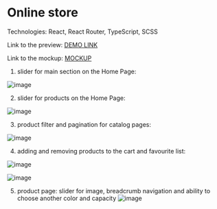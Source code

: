 # Online store


Technologies: React, React Router, TypeScript, SCSS

Link to the preview: [DEMO LINK](https://alenalenk.github.io/online-store/)

Link to the mockup: [MOCKUP](https://www.figma.com/design/BUusqCIMAWALqfBahnyIiH/Phone-catalog-(V2)-Original-Dark?node-id=0-1&t=dcAhM99E7hFo35GR-0)


1) slider for main section on the Home Page: 

![image](https://github.com/Alenalenk/online-store/assets/113938017/9d59438b-417b-4f92-b9fa-c649ee415aa1)

2) slider for products on the Home Page: 

![image](https://github.com/Alenalenk/online-store/assets/113938017/388533a4-f836-4690-8c53-4ad22d0b4829)

3) product filter and pagination for catalog pages: 

![image](https://github.com/Alenalenk/online-store/assets/113938017/1107ec6e-198d-4c17-9d40-81ab831967f7)

4) adding and removing products to the cart and favourite list: 

![image](https://github.com/Alenalenk/online-store/assets/113938017/0473459d-8d90-41d2-ab48-aa86bbbed761)

![image](https://github.com/Alenalenk/online-store/assets/113938017/380de4f7-a364-4ccb-9268-bea168c5d503)

5) product page: slider for image, breadcrumb navigation and ability to choose another color and capacity 
![image](https://github.com/Alenalenk/online-store/assets/113938017/b1c5cf89-0012-4e1e-a036-cc49332ba47c)
